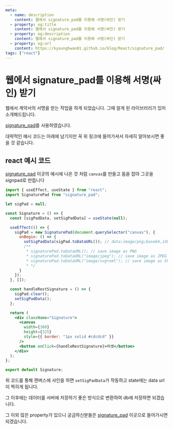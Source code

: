 ```yaml
---
meta:
  - name: description
    content: 웹에서 signature_pad를 이용해 서명(싸인) 받기
  - property: og:title
    content: 웹에서 signature_pad를 이용해 서명(싸인) 받기
  - property: og:description
    content: 웹에서 signature_pad를 이용해 서명(싸인) 받기
  - property: og:url
    content: https://kyounghwan01.github.io/blog/React/signature_pad/
tags: ["react"]
---
```


# 웹에서 signature_pad를 이용해 서명(싸인) 받기

웹에서 계약서의 서명을 받는 작업을 하게 되었습니다. 그때 알게 된 라이브러리가 있어 소개해드립니다.

[signature_pad](https://www.npmjs.com/package/signature_pad)를 사용하였습니다.

대략적인 예시 코드는 아래에 남기지만 꼭 위 링크에 들어가셔서 자세히 알아보시면 좋을 것 같습니다.

## react 예시 코드

[signature_pad](https://www.npmjs.com/package/signature_pad) 이곳의 예시에 나온 것 처럼 `canvas`를 만들고 돔을 잡아 그곳을 signpad로 만듭니다

```jsx
import { useEffect, useState } from "react";
import SignaturePad from "signature_pad";

let sigPad = null;

const Signature = () => {
  const [sigPadData, setSigPadData] = useState(null);

  useEffect(() => {
    sigPad = new SignaturePad(document.querySelector("canvas"), {
      onBegin: () => {
        setSigPadData(sigPad.toDataURL()); // data:image/png;base64,iVBORw0K...
        /**
         * signaturePad.toDataURL(); // save image as PNG
         * signaturePad.toDataURL("image/jpeg"); // save image as JPEG
         * signaturePad.toDataURL("image/svg+xml"); // save image as SVG
         * */
      }
    });
  }, []);

  const handleRestSignature = () => {
    sigPad.clear();
    setSigPadData();
  };

  return (
    <div className="Signature">
      <canvas
        width={300}
        height={325}
        style={{ border: "1px solid #cdcdcd" }}
      />
      <button onClick={handleRestSignature}>리셋</button>
    </div>
  );
};

export default Signature;
```

위 코드를 통해 캔버스에 사인을 하면 `setSigPadData`가 작동하고 state에는 data url이 찍히게 됩니다.

그 이후에는 데이터를 서버에 저장하기 좋은 방식으로 변환하여 db에 저장하면 되겠습니다.

그 이외 많은 property가 있으니 궁금하신분들은 [signature_pad](https://www.npmjs.com/package/signature_pad) 이곳으로 들어가시면 되겠습니다.

<TagLinks />

<Disqus />
